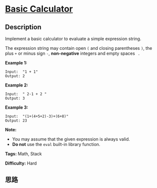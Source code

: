 # [Basic Calculator][title]

## Description

Implement a basic calculator to evaluate a simple expression string.

The expression string may contain open `(` and closing parentheses `)`, the
plus `+` or minus sign `-`, **non-negative** integers and empty spaces ` `.

**Example 1:**
            Input:  "1 + 1"    Output: 2    

**Example 2:**
            Input:  " 2-1 + 2 "    Output: 3

**Example 3:**
            Input:  "(1+(4+5+2)-3)+(6+8)"    Output: 23

**Note:**

  * You may assume that the given expression is always valid.
  * **Do not** use the `eval` built-in library function.


**Tags:** Math, Stack

**Difficulty:** Hard

## 思路

[title]: https://leetcode.com/problems/basic-calculator
